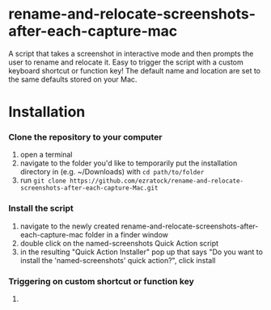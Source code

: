 # rename-and-relocate-screenshots-after-each-capture-mac
A script that takes a screenshot in interactive mode and then prompts the user to rename and relocate it.  Easy to trigger the script with a custom keyboard shortcut or function key!  The default name and location are set to the same defaults stored on your Mac.

# Installation
### Clone the repository to your computer
1) open a terminal
2) navigate to the folder you'd like to temporarily put the installation directory in (e.g. ~/Downloads) with ``cd path/to/folder``
3) run ``git clone https://github.com/ezratock/rename-and-relocate-screenshots-after-each-capture-Mac.git``
### Install the script
1) navigate to the newly created rename-and-relocate-screenshots-after-each-capture-mac folder in a finder window
2) double click on the named-screenshots Quick Action script
3) in the resulting "Quick Action Installer" pop up that says "Do you want to install the 'named-screenshots' quick action?", click install
### Triggering on custom shortcut or function key
1) 
